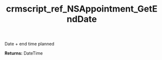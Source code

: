﻿---
title: crmscript_ref_NSAppointment_GetEndDate
description: DateTime NSAppointment.GetEndDate()
intellisense: NSAppointment.GetEndDate
keywords: NSAppointment, GetEndDate
so.topic: reference
---

Date + end time planned

**Returns:** DateTime


